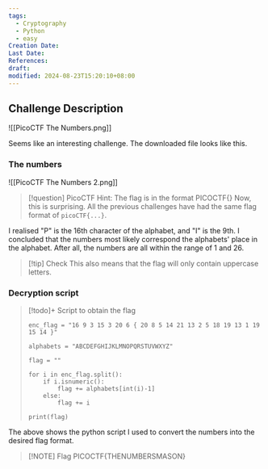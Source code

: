 ```yaml
---
tags:
  - Cryptography
  - Python
  - easy
Creation Date: 
Last Date: 
References: 
draft: 
modified: 2024-08-23T15:20:10+08:00
---
```

## Challenge Description

![[PicoCTF The Numbers.png]]

Seems like an interesting challenge. The downloaded file looks like this.
### The numbers
![[PicoCTF The Numbers 2.png]]

>[!question] PicoCTF Hint: The flag is in the format PICOCTF{}
>Now, this is surprising. All the previous challenges have had the same flag format of `picoCTF{...}`.

I realised "P" is the 16th character of the alphabet, and "I" is the 9th. I concluded that the numbers most likely correspond the alphabets' place in the alphabet. After all, the numbers are all within the range of 1 and 26. 

>[!tip] Check 
>This also means that the flag will only contain uppercase letters.

### Decryption script
>[!todo]+ Script to obtain the flag
>```
>enc_flag = "16 9 3 15 3 20 6 { 20 8 5 14 21 13 2 5 18 19 13 1 19 15 14 }"
>
>alphabets = "ABCDEFGHIJKLMNOPQRSTUVWXYZ"
>
>flag = ""
>
>for i in enc_flag.split():
>    if i.isnumeric():
>        flag += alphabets[int(i)-1]
>    else:
>        flag += i
>
>print(flag)
>```

The above shows the python script I used to convert the numbers into the desired flag format.

 >[!NOTE] Flag
>PICOCTF{THENUMBERSMASON}

